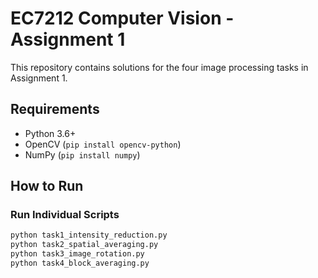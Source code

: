 # EC7212 Computer Vision - Assignment 1

This repository contains solutions for the four image processing tasks in Assignment 1.

## Requirements

- Python 3.6+
- OpenCV (`pip install opencv-python`)
- NumPy (`pip install numpy`)

## How to Run

###  Run Individual Scripts

```bash
python task1_intensity_reduction.py
python task2_spatial_averaging.py
python task3_image_rotation.py
python task4_block_averaging.py
